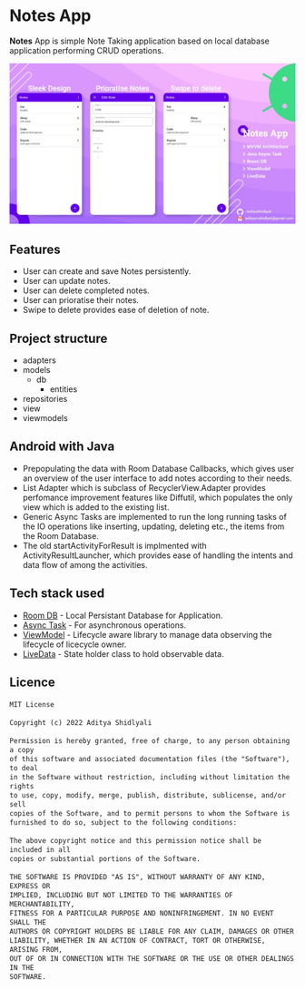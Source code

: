 # Notes App
**Notes** App is simple Note Taking application based on local database application performing CRUD operations.

<p>
<img src="https://github.com/AdityaShidlyali/NotesApp/blob/main/images/notes_app.jpg" />
</p>

## Features
* User can create and save Notes persistently.
* User can update notes.
* User can delete completed notes.
* User can prioratise their notes.
* Swipe to delete provides ease of deletion of note.

## Project structure
* adapters
* models
    * db
        * entities
* repositories
* view
* viewmodels

## Android with Java
* Prepopulating the data with Room Database Callbacks, which gives user an overview of the user interface to add notes according to their needs.
* List Adapter which is subclass of RecyclerView.Adapter provides perfomance improvement features like Diffutil, which populates the only view which is added to the existing list.
* Generic Async Tasks are implemented to run the long running tasks of the IO operations like inserting, updating, deleting etc., the items from the Room Database.
* The old startActivityForResult is implmented with ActivityResultLauncher, which provides ease of handling the intents and data flow of among the activities.

## Tech stack used
- [Room DB](https://developer.android.com/training/data-storage/room) - Local Persistant Database for Application.
- [Async Task](https://developer.android.com/reference/android/os/AsyncTask) - For asynchronous operations.
- [ViewModel](https://developer.android.com/topic/libraries/architecture/viewmodel) - Lifecycle aware library to manage data observing the lifecycle of licecycle owner.
- [LiveData](https://developer.android.com/topic/libraries/architecture/livedata) - State holder class to hold observable data.

## Licence
```
MIT License

Copyright (c) 2022 Aditya Shidlyali

Permission is hereby granted, free of charge, to any person obtaining a copy
of this software and associated documentation files (the "Software"), to deal
in the Software without restriction, including without limitation the rights
to use, copy, modify, merge, publish, distribute, sublicense, and/or sell
copies of the Software, and to permit persons to whom the Software is
furnished to do so, subject to the following conditions:

The above copyright notice and this permission notice shall be included in all
copies or substantial portions of the Software.

THE SOFTWARE IS PROVIDED "AS IS", WITHOUT WARRANTY OF ANY KIND, EXPRESS OR
IMPLIED, INCLUDING BUT NOT LIMITED TO THE WARRANTIES OF MERCHANTABILITY,
FITNESS FOR A PARTICULAR PURPOSE AND NONINFRINGEMENT. IN NO EVENT SHALL THE
AUTHORS OR COPYRIGHT HOLDERS BE LIABLE FOR ANY CLAIM, DAMAGES OR OTHER
LIABILITY, WHETHER IN AN ACTION OF CONTRACT, TORT OR OTHERWISE, ARISING FROM,
OUT OF OR IN CONNECTION WITH THE SOFTWARE OR THE USE OR OTHER DEALINGS IN THE
SOFTWARE.
```
